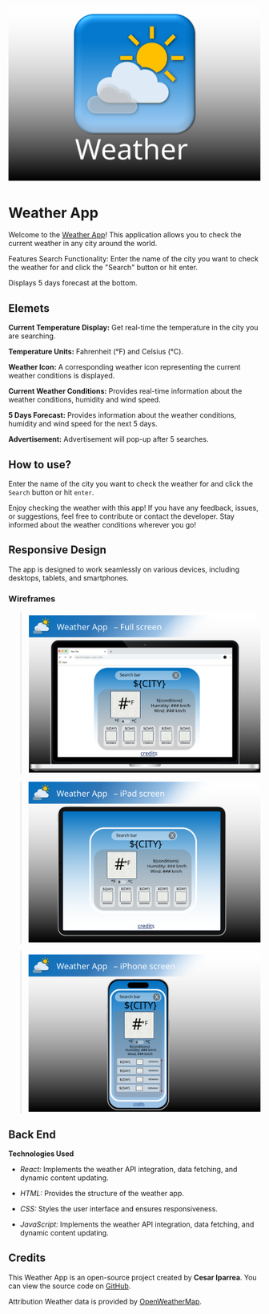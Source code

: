![alt text](https://github.com/CIparrea/react-weather-app/blob/main/public/wireframes/logo.svg)
# Weather App 

Welcome to the [Weather App](https://weatheriparrea.netlify.app/)! This application allows you to check the current weather in any city around the world.

Features Search Functionality: Enter the name of the city you want to check the weather for and click the "Search" button or hit enter. 

Displays 5 days forecast at the bottom.

## Elemets
**Current Temperature Display:** Get real-time  the temperature in the city you are searching.

**Temperature Units:** Fahrenheit (°F) and Celsius (°C).

**Weather Icon:** A corresponding weather icon representing the current weather conditions is displayed. 

**Current Weather Conditions:** Provides real-time information about the weather conditions, humidity and wind speed.

**5 Days Forecast:** Provides information about the weather conditions, humidity and wind speed for the next 5 days.

**Advertisement:** Advertisement will pop-up after 5 searches.

## How to use?
Enter the name of the city you want to check the weather for and click the `Search` button or hit `enter`. 

Enjoy checking the weather with this app! If you have any feedback, issues, or suggestions, feel free to contribute or contact the developer. Stay informed about the weather conditions wherever you go!

## Responsive Design
The app is designed to work seamlessly on various devices, including desktops, tablets, and smartphones.

### Wireframes
>![alt text](https://github.com/CIparrea/react-weather-app/blob/main/public/wireframes/fullScreen.svg)

>![alt text](https://github.com/CIparrea/react-weather-app/blob/main/public/wireframes/iPad.svg)

>![alt text](https://github.com/CIparrea/react-weather-app/blob/main/public/wireframes/iPhone.svg)

## Back End
**Technologies Used** 

- *React:* Implements the weather API integration, data fetching, and dynamic content updating. 

- *HTML:* Provides the structure of the weather app. 

- *CSS:* Styles the user interface and ensures responsiveness. 

- *JavaScript:* Implements the weather API integration, data fetching, and dynamic content updating. 


## Credits 
This Weather App is an open-source project created by **Cesar Iparrea**. You can view the source code on [GitHub](https://github.com/CIparrea/WeatherApp/blob/main/index.html).

Attribution Weather data is provided by [OpenWeatherMap](https://github.com/CIparrea/react-weather-app).